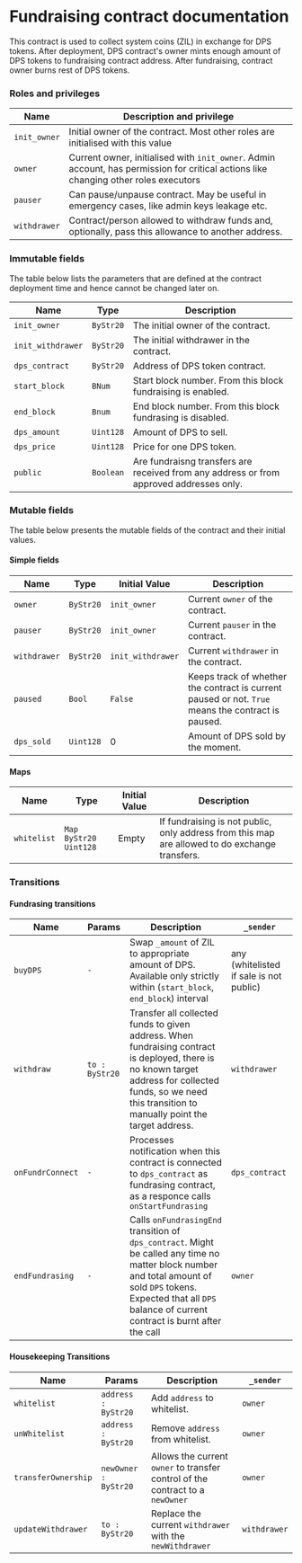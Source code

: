 # Fundraising contract documentation

This contract is used to collect system coins (ZIL) in exchange for DPS tokens.
After deployment, DPS contract's owner mints enough amount of DPS tokens to fundraising contract address.
After fundraising, contract owner burns rest of DPS tokens.

### Roles and privileges

| Name | Description and privilege |
|--|--|
| `init_owner`      | Initial owner of the contract. Most other roles are initialised with this value |
| `owner`           | Current owner, initialised with `init_owner`. Admin account, has permission for critical actions like changing other roles executors |
| `pauser`          | Can pause/unpause contract. May be useful in emergency cases, like admin keys leakage etc. |
| `withdrawer`      | Contract/person allowed to withdraw funds and, optionally, pass this allowance to another address. |

### Immutable fields

The table below lists the parameters that are defined at the contract deployment time and hence cannot be changed later on.

| Name | Type | Description |
|--|--|--|
|`init_owner`   | `ByStr20` | The initial owner of the contract. |
|`init_withdrawer`|`ByStr20`| The initial withdrawer in the contract. |
|`dps_contract` | `ByStr20` | Address of DPS token contract. |
|`start_block`  | `BNum`    | Start block number. From this block fundraising is enabled. |
|`end_block`    | `Bnum`    | End block number. From this block fundrasing is disabled. |
|`dps_amount`   | `Uint128` | Amount of DPS to sell. |
|`dps_price`    | `Uint128` | Price for one DPS token. |
|`public`       | `Boolean` | Are fundraisng transfers are received from any address or from approved addresses only. |

### Mutable fields

The table below presents the mutable fields of the contract and their initial values.

#### Simple fields

| Name | Type | Initial Value |Description |
|--|--|--|--|
|`owner`        | `ByStr20` | `init_owner`  | Current `owner` of the contract. |
|`pauser`       | `ByStr20` | `init_owner`  | Current `pauser` in the contract. |
|`withdrawer`   | `ByStr20` | `init_withdrawer` | Current `withdrawer` in the contract. |
|`paused`       | `Bool`    | `False`       | Keeps track of whether the contract is current paused or not. `True` means the contract is paused. |
|`dps_sold`     | `Uint128` | 0             | Amount of DPS sold by the moment. |

#### Maps

| Name | Type | Initial Value |Description |
|--|--|--|--|
|`whitelist`          | `Map ByStr20 Uint128` | Empty | If fundraising is not public, only address from this map are allowed to do exchange transfers. |

### Transitions

#### Fundrasing transitions

| Name | Params | Description | `_sender` |
|--|--|--|--|
|`buyDPS`| `-` | Swap `_amount` of ZIL to appropriate amount of DPS. Available only strictly within (`start_block`, `end_block`) interval | any (whitelisted if sale is not public)|
|`withdraw`| `to : ByStr20` | Transfer all collected funds to given address. When fundraising contract is deployed, there is no known target address for collected funds, so we need this transition to manually point the target address. | `withdrawer` |
|`onFundrConnect`|`-`|Processes notification when this contract is connected to `dps_contract` as fundrasing contract, as a responce calls `onStartFundrasing` | `dps_contract` |
| `endFundrasing` | `-` | Calls `onFundrasingEnd` transition of `dps_contract`. Might be called any time no matter block number and total amount of sold `DPS` tokens. Expected that all `DPS` balance of current contract is burnt after the call  | `owner` |

#### Housekeeping Transitions

| Name | Params | Description | `_sender` |
|--|--|--|--|
|`whitelist`| `address : ByStr20` | Add `address` to whitelist. |`owner` |
|`unWhitelist`| `address : ByStr20` | Remove `address` from whitelist.| `owner` |
|`transferOwnership`|`newOwner : ByStr20`|Allows the current `owner` to transfer control of the contract to a `newOwner` | `owner`|
|`updateWithdrawer`| `to : ByStr20` | Replace the current `withdrawer` with the `newWithdrawer`| `withdrawer`|

